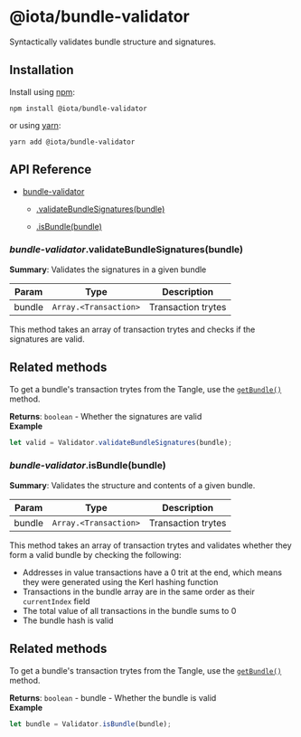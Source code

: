 # @iota/bundle-validator

Syntactically validates bundle structure and signatures.

## Installation

Install using [npm](https://www.npmjs.org/):
```
npm install @iota/bundle-validator
```

or using [yarn](https://yarnpkg.com/):

```
yarn add @iota/bundle-validator
```

## API Reference

    
* [bundle-validator](#module_bundle-validator)

    * [.validateBundleSignatures(bundle)](#module_bundle-validator.validateBundleSignatures)

    * [.isBundle(bundle)](#module_bundle-validator.isBundle)


<a name="module_bundle-validator.validateBundleSignatures"></a>

### *bundle-validator*.validateBundleSignatures(bundle)
**Summary**: Validates the signatures in a given bundle  

| Param | Type | Description |
| --- | --- | --- |
| bundle | <code>Array.&lt;Transaction&gt;</code> | Transaction trytes |

This method takes an array of transaction trytes and checks if the signatures are valid.

## Related methods

To get a bundle's transaction trytes from the Tangle, use the [`getBundle()`](#module_core.getBundle) method.

**Returns**: <code>boolean</code> - Whether the signatures are valid  
**Example**  
```js
let valid = Validator.validateBundleSignatures(bundle);
```
<a name="module_bundle-validator.isBundle"></a>

### *bundle-validator*.isBundle(bundle)
**Summary**: Validates the structure and contents of a given bundle.  

| Param | Type | Description |
| --- | --- | --- |
| bundle | <code>Array.&lt;Transaction&gt;</code> | Transaction trytes |

This method takes an array of transaction trytes and validates whether they form a valid bundle by checking the following:

- Addresses in value transactions have a 0 trit at the end, which means they were generated using the Kerl hashing function
- Transactions in the bundle array are in the same order as their `currentIndex` field
- The total value of all transactions in the bundle sums to 0
- The bundle hash is valid

## Related methods

To get a bundle's transaction trytes from the Tangle, use the [`getBundle()`](#module_core.getBundle) method.

**Returns**: <code>boolean</code> - bundle - Whether the bundle is valid  
**Example**  
```js
let bundle = Validator.isBundle(bundle);
```
